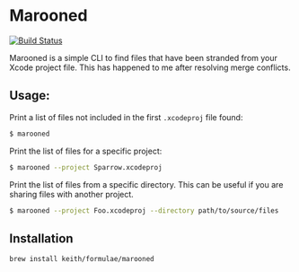 # Marooned

[![Build Status](https://travis-ci.org/Keithbsmiley/marooned.svg?branch=master)](https://travis-ci.org/Keithbsmiley/marooned)

Marooned is a simple CLI to find files that have been stranded from your
Xcode project file. This has happened to me after resolving merge
conflicts.

## Usage:

Print a list of files not included in the first `.xcodeproj` file found:

```sh
$ marooned
```

Print the list of files for a specific project:

```sh
$ marooned --project Sparrow.xcodeproj
```

Print the list of files from a specific directory. This can be useful if
you are sharing files with another project.

```sh
$ marooned --project Foo.xcodeproj --directory path/to/source/files
```

## Installation

```sh
brew install keith/formulae/marooned
```
